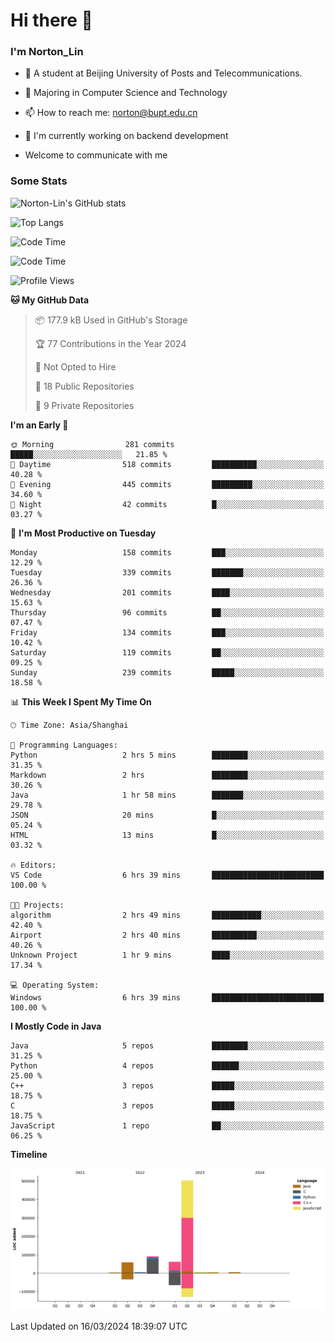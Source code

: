 
# Hi there 👋

### I'm Norton_Lin
- 🏫 A student at Beijing University of Posts and Telecommunications.
- 🌱 Majoring in Computer Science and Technology
- 📫 How to reach me: norton@bupt.edu.cn
- 🌱 I'm currently working on backend development

- Welcome to communicate with me

### Some Stats
![Norton-Lin's GitHub stats](https://github-readme-stats.vercel.app/api?username=Norton-Lin&count_private=true&show_icons=true&theme=radical)

![Top Langs](https://github-readme-stats.vercel.app/api/top-langs/?username=Norton-Lin&langs_count=10&layout=compact)

![Code Time](https://github-readme-stats.vercel.app/api/wakatime?username=Norton_Lin)

<!--START_SECTION:waka-->
![Code Time](http://img.shields.io/badge/Code%20Time-497%20hrs%2032%20mins-blue)

![Profile Views](http://img.shields.io/badge/Profile%20Views-0-blue)

**🐱 My GitHub Data** 

> 📦 177.9 kB Used in GitHub's Storage 
 > 
> 🏆 77 Contributions in the Year 2024
 > 
> 🚫 Not Opted to Hire
 > 
> 📜 18 Public Repositories 
 > 
> 🔑 9 Private Repositories 
 > 
**I'm an Early 🐤** 

```text
🌞 Morning                281 commits         █████░░░░░░░░░░░░░░░░░░░░   21.85 % 
🌆 Daytime                518 commits         ██████████░░░░░░░░░░░░░░░   40.28 % 
🌃 Evening                445 commits         █████████░░░░░░░░░░░░░░░░   34.60 % 
🌙 Night                  42 commits          █░░░░░░░░░░░░░░░░░░░░░░░░   03.27 % 
```
📅 **I'm Most Productive on Tuesday** 

```text
Monday                   158 commits         ███░░░░░░░░░░░░░░░░░░░░░░   12.29 % 
Tuesday                  339 commits         ███████░░░░░░░░░░░░░░░░░░   26.36 % 
Wednesday                201 commits         ████░░░░░░░░░░░░░░░░░░░░░   15.63 % 
Thursday                 96 commits          ██░░░░░░░░░░░░░░░░░░░░░░░   07.47 % 
Friday                   134 commits         ███░░░░░░░░░░░░░░░░░░░░░░   10.42 % 
Saturday                 119 commits         ██░░░░░░░░░░░░░░░░░░░░░░░   09.25 % 
Sunday                   239 commits         █████░░░░░░░░░░░░░░░░░░░░   18.58 % 
```


📊 **This Week I Spent My Time On** 

```text
🕑︎ Time Zone: Asia/Shanghai

💬 Programming Languages: 
Python                   2 hrs 5 mins        ████████░░░░░░░░░░░░░░░░░   31.35 % 
Markdown                 2 hrs               ████████░░░░░░░░░░░░░░░░░   30.26 % 
Java                     1 hr 58 mins        ███████░░░░░░░░░░░░░░░░░░   29.78 % 
JSON                     20 mins             █░░░░░░░░░░░░░░░░░░░░░░░░   05.24 % 
HTML                     13 mins             █░░░░░░░░░░░░░░░░░░░░░░░░   03.32 % 

🔥 Editors: 
VS Code                  6 hrs 39 mins       █████████████████████████   100.00 % 

🐱‍💻 Projects: 
algorithm                2 hrs 49 mins       ███████████░░░░░░░░░░░░░░   42.40 % 
Airport                  2 hrs 40 mins       ██████████░░░░░░░░░░░░░░░   40.26 % 
Unknown Project          1 hr 9 mins         ████░░░░░░░░░░░░░░░░░░░░░   17.34 % 

💻 Operating System: 
Windows                  6 hrs 39 mins       █████████████████████████   100.00 % 
```

**I Mostly Code in Java** 

```text
Java                     5 repos             ████████░░░░░░░░░░░░░░░░░   31.25 % 
Python                   4 repos             ██████░░░░░░░░░░░░░░░░░░░   25.00 % 
C++                      3 repos             █████░░░░░░░░░░░░░░░░░░░░   18.75 % 
C                        3 repos             █████░░░░░░░░░░░░░░░░░░░░   18.75 % 
JavaScript               1 repo              ██░░░░░░░░░░░░░░░░░░░░░░░   06.25 % 
```



**Timeline**

![Lines of Code chart](https://raw.githubusercontent.com/Norton-Lin/Norton-Lin/main/assets/bar_graph.png)


 Last Updated on 16/03/2024 18:39:07 UTC
<!--END_SECTION:waka-->
